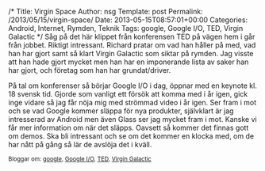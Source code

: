 /*
 Title: Virgin Space
 Author: nsg
 Template: post
 Permalink: /2013/05/15/virgin-space/
 Date: 2013-05-15T08:57:01+00:00
 Categories: Android, Internet, Rymden, Teknik
 Tags: google, Google I/O, TED, Virgin Galactic
*/
Såg på det här klippet från konferensen TED på vägen hem i går från jobbet. Riktigt intressant. Richard pratar om vad han håller på med, vad han har gjort samt så klart Virgin Galactic som siktar på rymden. Jag visste att han hade gjort mycket men han har en imponerande lista av saker han har gjort, och företag som han har grundat/driver.



På tal om konferenser så börjar Google I/O i dag, öppnar med en keynote kl. 18 svensk tid. Gjorde som vanligt ett försök att komma med i år igen, gick inge vidare så jag får nöja mig med strömmad video i år igen. Ser fram i mot och se vad Google kommer släppa för nya produkter, självklart är jag intresserad av Android men även Glass ser jag mycket fram i mot. Kanske vi får mer information om när det släpps. Oavsett så kommer det finnas gott om demos. Ska bli intressant och se om det kommer en klocka med, om de har nått på gång så lär de avslöja det i kväll.

<small> <p class='technorati-tags'>
  Bloggar om: <a class='technorati-link' href='http://bloggar.se/om/google' rel='tag' target='_self'>google</a>, <a class='technorati-link' href='http://bloggar.se/om/Google+I%2FO' rel='tag' target='_self'>Google I/O</a>, <a class='technorati-link' href='http://bloggar.se/om/TED' rel='tag' target='_self'>TED</a>, <a class='technorati-link' href='http://bloggar.se/om/Virgin+Galactic' rel='tag' target='_self'>Virgin Galactic</a>
</p></small>